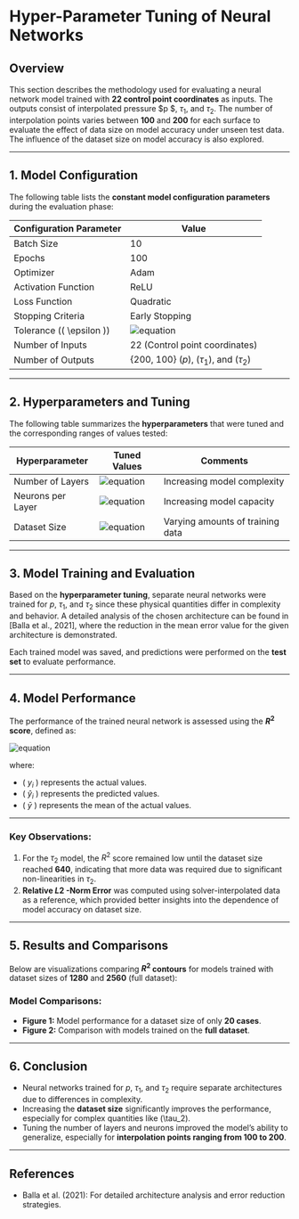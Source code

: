 # **Hyper-Parameter Tuning of Neural Networks**

## **Overview**
This section describes the methodology used for evaluating a neural network model trained with **22 control point coordinates** as inputs. The outputs consist of interpolated pressure $p $, $\tau_1$, and $\tau_2$. The number of interpolation points varies between **100** and **200** for each surface to evaluate the effect of data size on model accuracy under unseen test data. The influence of the dataset size on model accuracy is also explored.

---

## **1. Model Configuration**

The following table lists the **constant model configuration parameters** during the evaluation phase:

| **Configuration Parameter** | **Value**                |
|-----------------------------|-------------------------|
| Batch Size                   | 10                      |
| Epochs                       | 100                     |
| Optimizer                    | Adam                    |
| Activation Function          | ReLU                    |
| Loss Function                | Quadratic               |
| Stopping Criteria            | Early Stopping          |
| Tolerance (\( \epsilon \))   | ![equation](https://latex.codecogs.com/svg.image?\color{White}10^{-3}) |
| Number of Inputs             | 22 (Control point coordinates) |
| Number of Outputs            | {200, 100} ($p$), ($\tau_1$), and ($\tau_2$) |

---

## **2. Hyperparameters and Tuning**

The following table summarizes the **hyperparameters** that were tuned and the corresponding ranges of values tested:

| **Hyperparameter** | **Tuned Values**                     | **Comments**                |
|--------------------|---------------------------------------|-----------------------------|
| Number of Layers   | ![equation](https://latex.codecogs.com/svg.image?\color{White}\{1,2,3,4,5\}) | Increasing model complexity |
| Neurons per Layer  | ![equation](https://latex.codecogs.com/svg.image?\color{White}\{10,20,30,...,200\}) | Increasing model capacity   |
| Dataset Size       | ![equation](https://latex.codecogs.com/svg.image?\color{White}\{20,40,60,...,2560\}) | Varying amounts of training data |

---

## **3. Model Training and Evaluation**

Based on the **hyperparameter tuning**, separate neural networks were trained for $p$, $\tau_1$, and $\tau_2$ since these physical quantities differ in complexity and behavior. A detailed analysis of the chosen architecture can be found in [Balla et al., 2021], where the reduction in the mean error value for the given architecture is demonstrated.

Each trained model was saved, and predictions were performed on the **test set** to evaluate performance.

---

## **4. Model Performance**

The performance of the trained neural network is assessed using the **$R^2$ score**, defined as:

![equation](https://latex.codecogs.com/svg.image?\color{White}R^2%20=%201%20-%20\frac{\sum_{i=1}^n%20(y_i%20-%20\hat{y}_i)^2}{\sum_{i=1}^n%20(y_i%20-%20\bar{y})^2})

where:
- ( $y_i$ ) represents the actual values.
- ( $\hat{y}_i$ ) represents the predicted values.
- ( $\bar{y}$ ) represents the mean of the actual values.

---

### **Key Observations:**
1. For the $\tau_2$ model, the $R^2$ score remained low until the dataset size reached **640**, indicating that more data was required due to significant non-linearities in $\tau_2$.
2. **Relative $L2$ -Norm Error** was computed using solver-interpolated data as a reference, which provided better insights into the dependence of model accuracy on dataset size.

---

## **5. Results and Comparisons**

Below are visualizations comparing **$R^2$ contours** for models trained with dataset sizes of **1280** and **2560** (full dataset):

### **Model Comparisons:**
- **Figure 1:** Model performance for a dataset size of only **20 cases**.
- **Figure 2:** Comparison with models trained on the **full dataset**.

---

## **6. Conclusion**
- Neural networks trained for $p$, $\tau_1$, and $\tau_2$ require separate architectures due to differences in complexity.
- Increasing the **dataset size** significantly improves the performance, especially for complex quantities like \(\tau_2\).
- Tuning the number of layers and neurons improved the model’s ability to generalize, especially for **interpolation points ranging from 100 to 200**.

---

## **References**
- Balla et al. (2021): For detailed architecture analysis and error reduction strategies.
